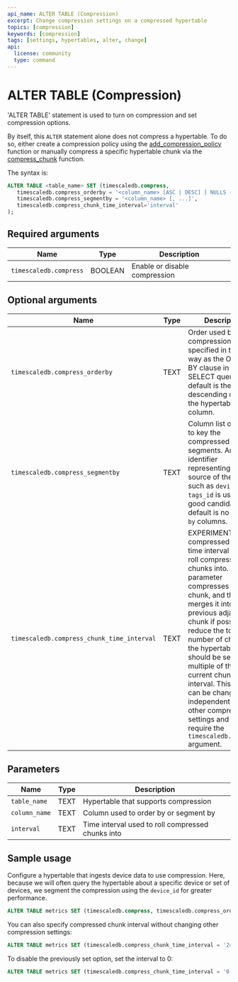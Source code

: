 ```yaml
---
api_name: ALTER TABLE (Compression)
excerpt: Change compression settings on a compressed hypertable
topics: [compression]
keywords: [compression]
tags: [settings, hypertables, alter, change]
api:
  license: community
  type: command
---
```


# ALTER TABLE (Compression) <Tag type="community" content="community" />

'ALTER TABLE' statement is used to turn on compression and set compression
options.  

By itself, this `ALTER` statement alone does not compress a hypertable. To do so, either create a
compression policy using the [add_compression_policy][add_compression_policy] function or manually
compress a specific hypertable chunk via the [compress_chunk][compress_chunk] function.

The syntax is:

``` sql
ALTER TABLE <table_name> SET (timescaledb.compress,
   timescaledb.compress_orderby = '<column_name> [ASC | DESC] [ NULLS { FIRST | LAST } ] [, ...]',
   timescaledb.compress_segmentby = '<column_name> [, ...]',
   timescaledb.compress_chunk_time_interval='interval'
);
```

## Required arguments

|Name|Type|Description|
|-|-|-|
|`timescaledb.compress`|BOOLEAN|Enable or disable compression|

## Optional arguments

|Name|Type|Description|
|-|-|-|
|`timescaledb.compress_orderby`|TEXT|Order used by compression, specified in the same way as the ORDER BY clause in a SELECT query. The default is the descending order of the hypertable's time column.|
|`timescaledb.compress_segmentby`|TEXT|Column list on which to key the compressed segments. An identifier representing the source of the data such as `device_id` or `tags_id` is usually a good candidate. The default is no `segment by` columns.|
|`timescaledb.compress_chunk_time_interval`|TEXT|EXPERIMENTAL: Set compressed chunk time interval used to roll compressed chunks into. This parameter compresses every chunk, and then merges it into a previous adjacent chunk if possible, to reduce the total number of chunks in the hypertable. It should be set to a multiple of the current chunk interval. This option can be changed independently of other compression settings and does not require the `timescaledb.compress` argument.|

## Parameters

|Name|Type|Description|
|-|-|-|
|`table_name`|TEXT|Hypertable that supports compression|
|`column_name`|TEXT|Column used to order by or segment by|
|`interval`|TEXT|Time interval used to roll compressed chunks into|

## Sample usage

Configure a hypertable that ingests device data to use compression. Here, because we will
often query the hypertable about a specific device or set of devices, we segment the
compression using the `device_id` for greater performance.

```sql
ALTER TABLE metrics SET (timescaledb.compress, timescaledb.compress_orderby = 'time DESC', timescaledb.compress_segmentby = 'device_id');
```

You can also specify compressed chunk interval without changing other
compression settings:

```sql
ALTER TABLE metrics SET (timescaledb.compress_chunk_time_interval = '24 hours');
```

To disable the previously set option, set the interval to 0:

```sql
ALTER TABLE metrics SET (timescaledb.compress_chunk_time_interval = '0');
```

[add_compression_policy]: /api/:currentVersion:/compression/add_compression_policy/
[compress_chunk]: /api/:currentVersion:/compression/compress_chunk/
